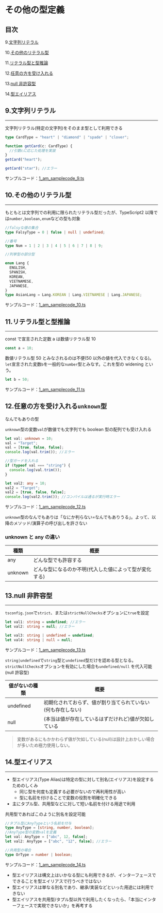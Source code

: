 # その他の型定義

## 目次

9.[文字列リテラル](#anchor9)

10.[その他のリテラル型](#anchor10)

11.[リテラル型と型推論](#anchor11)

12.[任意の方を受け入れる](#anchor12)

13.[null 非許容型](#anchor13)

14.[型エイリアス](#anchor14)

<div style="page-break-before:always"></div>

<a id="anchor9"></a>

## 9.文字列リテラル

---

文字列リテラル(特定の文字列)をそのまま型として利用できる

```typescript
type CardType = "heart" | "diamond" | "spade" | "clover";

function getCard(c: CardType) {
  //引数cに応じた処理を実装
}
getCard("heart");

getCard("star"); //エラー
```

サンプルコード：[1_am_samplecode_9.ts](../TypeScript_Sample_Code/1_am_samplecode_9.ts)

<div style="page-break-before:always"></div>

<a id="anchor10"></a>

## 10.その他のリテラル型

---

もともとは文字列での利用に限られたリテラル型だったが、TypeScript2 以降では`number,boolean,enum`などの型も対象

```typescript
//falsyな値の集合
type FalsyType = 0 | false | null | undefined;

//番号
type Num = 1 | 2 | 3 | 4 | 5 | 6 | 7 | 8 | 9;

//列挙型の部分型

enum Lang {
  ENGLISH,
  SPANISH,
  KOREAN,
  VIETNAMESE,
  JAPANESE,
}
type AsianLang = Lang.KOREAN | Lang.VIETNAMESE | Lang.JAPANESE;
```

サンプルコード：[1_am_samplecode_10.ts](../TypeScript_Sample_Code/1_am_samplecode_10.ts)

<div style="page-break-before:always"></div>

<a id="anchor11"></a>

## 11.リテラル型と型推論

---

const で宣言された定数 a は数値リテラル型 10

```typescript
const a = 10;
```

数値リテラル型 50 とみなされるのは不便(50 以外の値を代入できなくなる)。`let`宣言された変数`b`を一般的な`number`型とみなす。これを型の widening という。

```typescript
let b = 50;
```

サンプルコード：[1_am_samplecode_11.ts](../TypeScript_Sample_Code/1_am_samplecode_11.ts)

<div style="page-break-before:always"></div>

<a id="anchor12"></a>

## 12.任意の方を受け入れる`unknown`型

なんでもありの型

`unknown`型の変数`val`が数値でも文字列でも boolean 型の配列でも受け入れる

```typescript
let val: unknown = 10;
val = "Target";
val = [true, false, false];
console.log(val.trim()); //エラー

//型ガードを入れる
if (typeof val === "string") {
  console.log(val.trim());
}

let val2: any = 10;
val2 = "Target";
val2 = [true, false, false];
console.log(val2.trim()); //コンパイルは通るが実行時エラー
```

サンプルコード：[1_am_samplecode_12.ts](../TypeScript_Sample_Code/1_am_samplecode_12.ts)

`unknown`型のなんでもありは「なにか判らない=なんでもありうる」。よって、以降のメソッド/演算子の呼び出しを許さない

### unknown と any の違い

| 種類    | 概要                                                   |
| ------- | ------------------------------------------------------ |
| any     | どんな型でも許容する                                   |
| unknown | どんな型になるのか不明(代入した値によって型が変化する) |

<div style="page-break-before:always"></div>

<a id="anchor13"></a>

## 13.null 非許容型

---

`tsconfig.json`で`strict`、または`strictNullChecks`オプションに`true`を設定

```typescript
let val1: string = undefined; //エラー
let val2: string = null; //エラー

let val3: string | undefined = undefined;
let val4: string | null = null;
```

サンプルコード：[1_am_samplecode_13.ts](../TypeScript_Sample_Code/1_am_samplecode_13.ts)

`string|undefined`で`string`型と`undefined`型だけを認める型となる。
`strictNullChecks`オプションを有効にした場合も`undefined/null`
を代入可能(null 許容型)

| 値がないの種類 | 概要                                                         |
| -------------- | ------------------------------------------------------------ |
| undefined      | 初期化されておらず、値が割り当てられていない(何も存在しない) |
| null           | (本当は値が存在しているはずだけれど)値が欠如している         |

> 変数があるにもかかわらず値が欠如している(null)は設計上おかしい場合が多いため極力使用しない。

<div style="page-break-before:always"></div>

<a id="anchor14"></a>

## 14.型エイリアス

---

- 型エイリアス(Type Alias)は特定の型に対して別名(エイリアス)を設定するためのしくみ
  - 同じ型を何度も定義する必要がないので再利用性が高い
  - 型に名前を付けることで変数の役割を明確化できる
- 主にタプル型、共用型などに対して短い名前を付ける用途で利用

共用型であればこのように別名を設定可能

```typescript
//タプル型にAnyTypeという名前を付与
type AnyType = [string, number, boolean];
//AnyType型の変数valを定義
let val: AnyType = ["abc", 12, false];
let val2: AnyType = ["abc", "12", false]; //エラー

//共用型の場合
type OrType = number | boolean;
```

サンプルコード：[1_am_samplecode_14.ts](../TypeScript_Sample_Code/1_am_samplecode_14.ts)

- 型エイリアスは構文上はいかなる型にも利用できるが、インターフェースでできることを型エイリアスで行うべきではない
- 型エイリアスは単なる別名であり、継承/実装などといった用途には利用できない
- 型エイリアスを共用型/タプル型以外で利用したくなったら、「本当にインターフェースで実現できないか」を再考する

